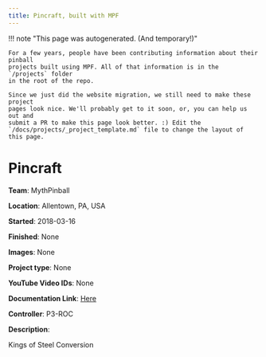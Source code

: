 ```yaml
---
title: Pincraft, built with MPF
---
```


<!-- This file is used as the template for all the individual project pages. -->

!!! note "This page was autogenerated. (And temporary!)"

    For a few years, people have been contributing information about their pinball
    projects built using MPF. All of that information is in the `/projects` folder
    in the root of the repo.

    Since we just did the website migration, we still need to make these project
    pages look nice. We'll probably get to it soon, or, you can help us out and
    submit a PR to make this page look better. :) Edit the
    `/docs/projects/_project_template.md` file to change the layout of this page.

# Pincraft

**Team**: MythPinball

**Location**: Allentown, PA, USA

**Started**: 2018-03-16

**Finished**: None

**Images**: None

**Project type**: None

**YouTube Video IDs**: None

**Documentation Link**: [Here](https://pinside.com/pinball/forum/topic/pincraft-a-homebrew-pinball-story)




**Controller**: P3-ROC

**Description**:

Kings of Steel Conversion

<!-- Note, do not edit this file directly, as it will be overwritten when the list is regenerated.

To edit information about a project, edit the project's YAML file in the `/projects` folder. (Off the
root of the repo, not this folder which is `/www/projects`.)

To edit the look and feel or layout of this page, edit the `_project_template.md` file in the `/www/projects` folder. -->